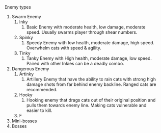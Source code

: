 Enemy types

1. Swarm Enemy
	1. Inky
		1. Basic Enemy with moderate health, low damage, moderate speed. Usually swarms player through shear numbers.
	2. Spinky
		1. Speedy Enemy with low health, moderate damage, high speed. Overwhelm cats with speed & agility.
	3. Tinky
		1. Tanky Enemy with High health, moderate damage, low speed. Paired with other Inkies can be a deadly combo.
2. Dangerous Enemy
	1. Artinky
		1. Artillery Enemy that have the ability to rain cats with strong high damage shots from far behind enemy backline. Ranged cats are recommended.
	2. Hooky
		1. Hooking enemy that drags cats out of their original position and pulls them towards enemy line. Making cats vulnerable and easier to kill.
	3. F
3. Mini-bosses
4. Bosses